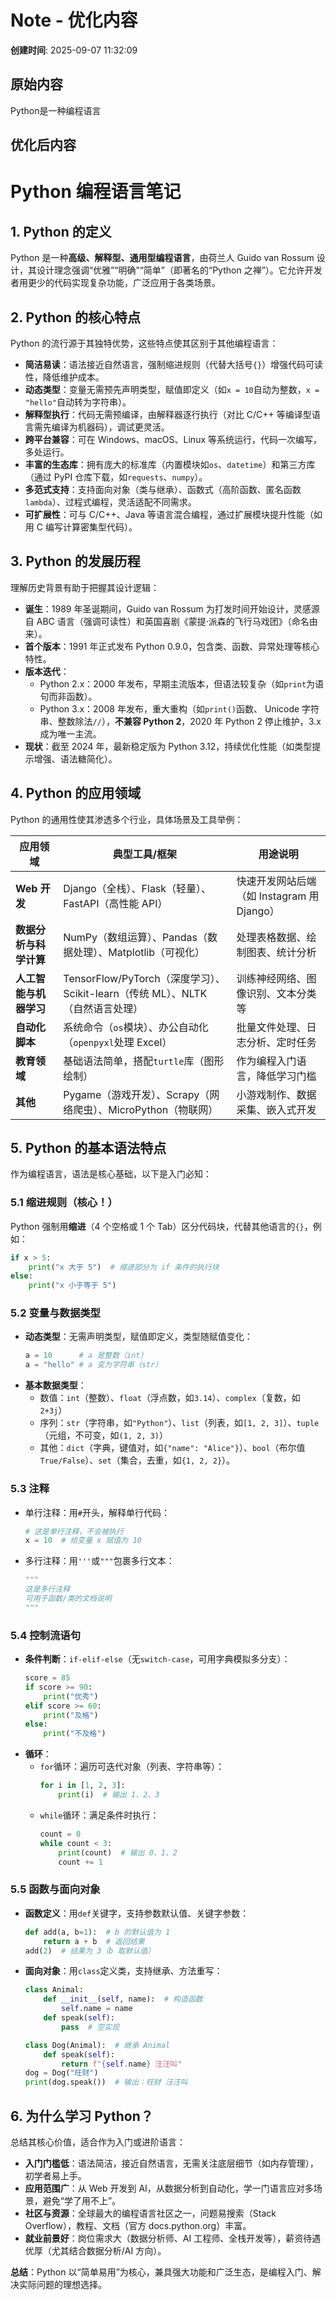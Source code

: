 # Note - 优化内容

**创建时间**: 2025-09-07 11:32:09

## 原始内容

Python是一种编程语言

## 优化后内容

# Python 编程语言笔记


## 1. Python 的定义  
Python 是一种**高级、解释型、通用型编程语言**，由荷兰人 Guido van Rossum 设计，其设计理念强调“优雅”“明确”“简单”（即著名的“Python 之禅”）。它允许开发者用更少的代码实现复杂功能，广泛应用于各类场景。


## 2. Python 的核心特点  
Python 的流行源于其独特优势，这些特点使其区别于其他编程语言：  

- **简洁易读**：语法接近自然语言，强制缩进规则（代替大括号`{}`）增强代码可读性，降低维护成本。  
- **动态类型**：变量无需预先声明类型，赋值即定义（如`x = 10`自动为整数，`x = "hello"`自动转为字符串）。  
- **解释型执行**：代码无需预编译，由解释器逐行执行（对比 C/C++ 等编译型语言需先编译为机器码），调试更灵活。  
- **跨平台兼容**：可在 Windows、macOS、Linux 等系统运行，代码一次编写，多处运行。  
- **丰富的生态库**：拥有庞大的标准库（内置模块如`os`、`datetime`）和第三方库（通过 PyPI 仓库下载，如`requests`、`numpy`）。  
- **多范式支持**：支持面向对象（类与继承）、函数式（高阶函数、匿名函数`lambda`）、过程式编程，灵活适配不同需求。  
- **可扩展性**：可与 C/C++、Java 等语言混合编程，通过扩展模块提升性能（如用 C 编写计算密集型代码）。  


## 3. Python 的发展历程  
理解历史背景有助于把握其设计逻辑：  

- **诞生**：1989 年圣诞期间，Guido van Rossum 为打发时间开始设计，灵感源自 ABC 语言（强调可读性）和英国喜剧《蒙提·派森的飞行马戏团》（命名由来）。  
- **首个版本**：1991 年正式发布 Python 0.9.0，包含类、函数、异常处理等核心特性。  
- **版本迭代**：  
  - Python 2.x：2000 年发布，早期主流版本，但语法较复杂（如`print`为语句而非函数）。  
  - Python 3.x：2008 年发布，重大重构（如`print()`函数、 Unicode 字符串、整数除法`//`），**不兼容 Python 2**，2020 年 Python 2 停止维护，3.x 成为唯一主流。  
- **现状**：截至 2024 年，最新稳定版为 Python 3.12，持续优化性能（如类型提示增强、语法糖简化）。  


## 4. Python 的应用领域  
Python 的通用性使其渗透多个行业，具体场景及工具举例：  

| 应用领域               | 典型工具/框架                          | 用途说明                          |  
|------------------------|---------------------------------------|-----------------------------------|  
| **Web 开发**           | Django（全栈）、Flask（轻量）、FastAPI（高性能 API） | 快速开发网站后端（如 Instagram 用 Django） |  
| **数据分析与科学计算** | NumPy（数组运算）、Pandas（数据处理）、Matplotlib（可视化） | 处理表格数据、绘制图表、统计分析       |  
| **人工智能与机器学习** | TensorFlow/PyTorch（深度学习）、Scikit-learn（传统 ML）、NLTK（自然语言处理） | 训练神经网络、图像识别、文本分类等     |  
| **自动化脚本**         | 系统命令（`os`模块）、办公自动化（`openpyxl`处理 Excel） | 批量文件处理、日志分析、定时任务       |  
| **教育领域**           | 基础语法简单，搭配`turtle`库（图形绘制） | 作为编程入门语言，降低学习门槛         |  
| **其他**               | Pygame（游戏开发）、Scrapy（网络爬虫）、MicroPython（物联网） | 小游戏制作、数据采集、嵌入式开发       |  


## 5. Python 的基本语法特点  
作为编程语言，语法是核心基础，以下是入门必知：  

### 5.1 缩进规则（核心！）  
Python 强制用**缩进**（4 个空格或 1 个 Tab）区分代码块，代替其他语言的`{}`，例如：  
```python
if x > 5:
    print("x 大于 5")  # 缩进部分为 if 条件的执行块
else:
    print("x 小于等于 5")
```

### 5.2 变量与数据类型  
- **动态类型**：无需声明类型，赋值即定义，类型随赋值变化：  
  ```python
  a = 10      # a 是整数（int）
  a = "hello" # a 变为字符串（str）
  ```  
- **基本数据类型**：  
  - 数值：`int`（整数）、`float`（浮点数，如`3.14`）、`complex`（复数，如`2+3j`）  
  - 序列：`str`（字符串，如`"Python"`）、`list`（列表，如`[1, 2, 3]`）、`tuple`（元组，不可变，如`(1, 2, 3)`）  
  - 其他：`dict`（字典，键值对，如`{"name": "Alice"}`）、`bool`（布尔值`True/False`）、`set`（集合，去重，如`{1, 2, 2}`）。  

### 5.3 注释  
- 单行注释：用`#`开头，解释单行代码：  
  ```python
  # 这是单行注释，不会被执行
  x = 10  # 给变量 x 赋值为 10
  ```  
- 多行注释：用`'''`或`"""`包裹多行文本：  
  ```python
  """
  这是多行注释
  可用于函数/类的文档说明
  """
  ```

### 5.4 控制流语句  
- **条件判断**：`if-elif-else`（无`switch-case`，可用字典模拟多分支）：  
  ```python
  score = 85
  if score >= 90:
      print("优秀")
  elif score >= 60:
      print("及格")
  else:
      print("不及格")
  ```  
- **循环**：  
  - `for`循环：遍历可迭代对象（列表、字符串等）：  
    ```python
    for i in [1, 2, 3]:
        print(i)  # 输出 1、2、3
    ```  
  - `while`循环：满足条件时执行：  
    ```python
    count = 0
    while count < 3:
        print(count)  # 输出 0、1、2
        count += 1
    ```

### 5.5 函数与面向对象  
- **函数定义**：用`def`关键字，支持参数默认值、关键字参数：  
  ```python
  def add(a, b=1):  # b 的默认值为 1
      return a + b  # 返回结果
  add(2)  # 结果为 3（b 取默认值）
  ```  
- **面向对象**：用`class`定义类，支持继承、方法重写：  
  ```python
  class Animal:
      def __init__(self, name):  # 构造函数
          self.name = name
      def speak(self):
          pass  # 空实现

  class Dog(Animal):  # 继承 Animal
      def speak(self):
          return f"{self.name} 汪汪叫"
  dog = Dog("旺财")
  print(dog.speak())  # 输出：旺财 汪汪叫
  ```


## 6. 为什么学习 Python？  
总结其核心价值，适合作为入门或进阶语言：  

- **入门门槛低**：语法简洁，接近自然语言，无需关注底层细节（如内存管理），初学者易上手。  
- **应用范围广**：从 Web 开发到 AI，从数据分析到自动化，学一门语言应对多场景，避免“学了用不上”。  
- **社区与资源**：全球最大的编程语言社区之一，问题易搜索（Stack Overflow），教程、文档（官方 docs.python.org）丰富。  
- **就业前景好**：岗位需求大（数据分析师、AI 工程师、全栈开发等），薪资待遇优厚（尤其结合数据分析/AI 方向）。  


**总结**：Python 以“简单易用”为核心，兼具强大功能和广泛生态，是编程入门、解决实际问题的理想选择。
